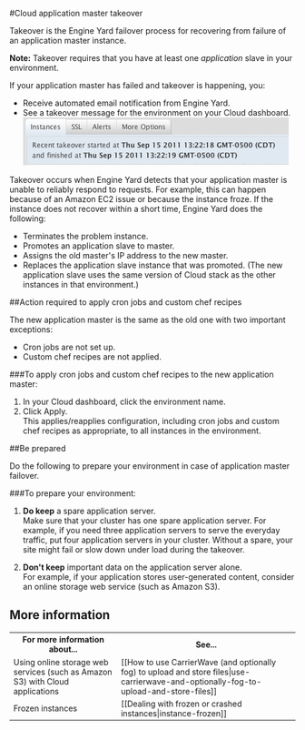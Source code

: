 #Cloud application master takeover

Takeover is the Engine Yard failover process for recovering from failure of an application master instance.

**Note:** Takeover requires that you have at least one _application_ slave in your environment. 

If your application master has failed and takeover is happening, you:

* Receive automated email notification from Engine Yard.  
* See a takeover message for the environment on your Cloud dashboard.  
    ![Takeover message](images/takeover_message.png)

Takeover occurs when Engine Yard detects that your application master is unable to reliably respond to requests. For example, this can happen because of an Amazon EC2 issue or because the instance froze. If the instance does not recover within a short time, Engine Yard does the following: 
 
* Terminates the problem instance.  
* Promotes an application slave to master.  
* Assigns the old master's IP address to the new master.  
* Replaces the application slave instance that was promoted. (The new application slave uses the same version of Cloud stack as the other instances in that environment.) 
 

##Action required to apply cron jobs and custom chef recipes

The new application master is the same as the old one with two important exceptions:  

* Cron jobs are not set up.
* Custom chef recipes are not applied.

###To apply cron jobs and custom chef recipes to the new application master:
1. In your Cloud dashboard, click the environment name.
2. Click Apply.  
    This applies/reapplies configuration, including cron jobs and custom chef recipes as appropriate, to all instances in the environment.

##Be prepared

Do the following to prepare your environment in case of application master failover. 

###To prepare your environment:

1. **Do keep** a spare application server.  
    Make sure that your cluster has one spare application server. For example, if you need three application servers to serve the everyday traffic, put four application servers in your cluster. Without a spare, your site might fail or slow down under load during the takeover.

2. **Don't keep** important data on the application server alone.  
    For example, if your application stores user-generated content, consider an online storage web service (such as Amazon S3). 

<h2 id="topic5"> More information</h2>

<table>
  <tr>
    <th>For more information about...</th><th>See...</th>
  </tr>
  <tr>
    <td>Using online storage web services (such as Amazon S3) with Cloud applications</td><td>[[How to use CarrierWave (and optionally fog) to upload and store files|use-carrierwave-and-optionally-fog-to-upload-and-store-files]] </td>
  </tr>
  <tr>
    <td>Frozen instances</td><td>[[Dealing with frozen or crashed instances|instance-frozen]]</td>
  </tr>
</table>
